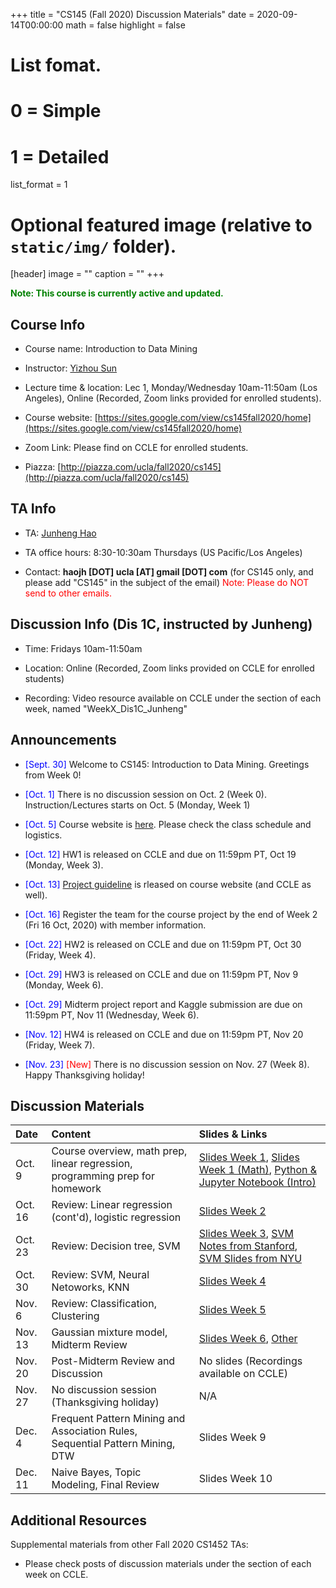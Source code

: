 +++
title = "CS145 (Fall 2020) Discussion Materials"
date = 2020-09-14T00:00:00
math = false
highlight = false

# List fomat.
#   0 = Simple
#   1 = Detailed
list_format = 1

# Optional featured image (relative to `static/img/` folder).
[header]
image = ""
caption = ""
+++

<span style="color:green"> **Note: This course is currently active and updated.** </span>


## Course Info

* Course name: Introduction to Data Mining

* Instructor: [Yizhou Sun](http://web.cs.ucla.edu/~yzsun/)

* Lecture time & location: Lec 1, Monday/Wednesday 10am-11:50am (Los Angeles), Online (Recorded, Zoom links provided for enrolled students).

* Course website: [https://sites.google.com/view/cs145fall2020/home](https://sites.google.com/view/cs145fall2020/home)

* Zoom Link: Please find on CCLE for enrolled students.

* Piazza: [http://piazza.com/ucla/fall2020/cs145](http://piazza.com/ucla/fall2020/cs145)

## TA Info

* TA: [Junheng Hao](https://www.haojunheng.com/)

* TA office hours: 8:30-10:30am Thursdays (US Pacific/Los Angeles)

* Contact: **haojh [DOT] ucla [AT] gmail [DOT] com** (for CS145 only, and please add "CS145" in the subject of the email) <span style="color:red"> Note: Please do NOT send to other emails. </span>


## Discussion Info (Dis 1C, instructed by Junheng)

* Time: Fridays 10am-11:50am

* Location: Online (Recorded, Zoom links provided on CCLE for enrolled students)

* Recording: Video resource available on CCLE under the section of each week, named "WeekX_Dis1C_Junheng"

## Announcements

* <span style="color:blue">\[Sept. 30\]</span> Welcome to CS145: Introduction to Data Mining. Greetings from Week 0!

* <span style="color:blue">\[Oct. 1\]</span> There is no discussion session on Oct. 2 (Week 0). Instruction/Lectures starts on Oct. 5 (Monday, Week 1) </span>

* <span style="color:blue">\[Oct. 5\]</span> Course website is [here](https://sites.google.com/view/cs145fall2020/home). Please check the class schedule and logistics.

* <span style="color:blue">\[Oct. 12\]</span> HW1 is released on CCLE and due on 11:59pm PT, Oct 19 (Monday, Week 3).

* <span style="color:blue">\[Oct. 13\]</span> [Project guideline](http://web.cs.ucla.edu/~yzsun/classes/2020Fall_CS145/Slides/Course%20Project%20Description.pdf) is rleased on course website (and CCLE as well).

* <span style="color:blue">\[Oct. 16\]</span> Register the team for the course project by the end of Week 2 (Fri 16 Oct, 2020) with member information.

* <span style="color:blue">\[Oct. 22\]</span> HW2 is released on CCLE and due on 11:59pm PT, Oct 30 (Friday, Week 4).

* <span style="color:blue">\[Oct. 29\]</span> HW3 is released on CCLE and due on 11:59pm PT, Nov 9 (Monday, Week 6).

* <span style="color:blue">\[Oct. 29\]</span> Midterm project report and Kaggle submission are due on 11:59pm PT, Nov 11 (Wednesday, Week 6).

* <span style="color:blue">\[Nov. 12\]</span> HW4 is released on CCLE and due on 11:59pm PT, Nov 20 (Friday, Week 7).

* <span style="color:blue">\[Nov. 23\]</span> <span style="color:red">\[New\]</span>  There is no discussion session on Nov. 27 (Week 8). Happy Thanksgiving holiday!

## Discussion Materials

|  Date  |                        Content                      |          Slides & Links            |
|:-------|:----------------------------------------------------|:-----------------------------------|
| Oct. 9 | Course overview, math prep, linear regression, programming prep for homework | [Slides Week 1](https://www.haojunheng.com/files/cs145-f20/Dis1C_Week01.pdf), [Slides Week 1 (Math)](https://www.haojunheng.com/files/cs145-f20/Dis1C_Week01_Math.pdf), [Python & Jupyter Notebook (Intro)](https://www.haojunheng.com/files/cs145-f20/Dis1C_Week01_Jupyter.ipynb)|
| Oct. 16 | Review: Linear regression (cont'd), logistic regression | [Slides Week 2](https://www.haojunheng.com/files/cs145-f20/Dis1C_Week02.pdf) |
| Oct. 23 | Review: Decision tree, SVM | [Slides Week 3](https://www.haojunheng.com/files/cs145-f20/Dis1C_Week03.pdf), [SVM Notes from Stanford](https://see.stanford.edu/materials/aimlcs229/cs229-notes3.pdf), [SVM Slides from NYU](http://people.csail.mit.edu/dsontag/courses/ml13/slides/lecture6.pdf)|
| Oct. 30 | Review: SVM, Neural Netoworks, KNN | [Slides Week 4](https://www.haojunheng.com/files/cs145-f20/Dis1C_Week04.pdf) |
| Nov. 6 | Review: Classification, Clustering | [Slides Week 5](https://www.haojunheng.com/files/cs145-f20/Dis1C_Week05.pdf) |
| Nov. 13 | Gaussian mixture model, Midterm Review | [Slides Week 6](https://www.haojunheng.com/files/cs145-f20/Dis1C_Week06.pdf), [Other](https://www.haojunheng.com/files/cs145-f20/Dis1C_Week06_Add.pdf) |
| Nov. 20 | Post-Midterm Review and Discussion | No slides (Recordings available on CCLE) |
| Nov. 27 | No discussion session (Thanksgiving holiday) | N/A |
| Dec. 4 | Frequent Pattern Mining and Association Rules, Sequential Pattern Mining, DTW | Slides Week 9 |
| Dec. 11 | Naive Bayes, Topic Modeling, Final Review | Slides Week 10 |

## Additional Resources

Supplemental materials from other Fall 2020 CS1452 TAs: 

* Please check posts of discussion materials under the section of each week on CCLE.